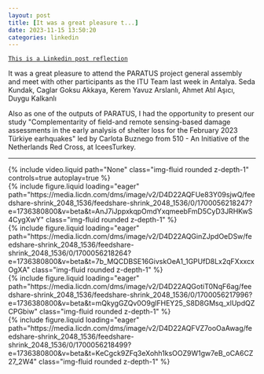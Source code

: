```yaml
---
layout: post
title: [It was a great pleasure t...]
date: 2023-11-15 13:50:20
categories: linkedin
---
```


[`This is a Linkedin post reflection`](https://www.linkedin.com/feed/update/urn:li:activity:7130552607521001472)

It was a great pleasure to attend the PARATUS project general assembly and meet with other participants as the ITU Team last week in Antalya.
Seda Kundak, Caglar Goksu Akkaya, Kerem Yavuz Arslanlı, Ahmet Atıl Aşıcı, Duygu Kalkanlı 

Also as one of the outputs of PARATUS, I had the opportunity to present our study "Complementarity of field-and remote sensing-based damage assessments in the early analysis of shelter loss for the February 2023 Türkiye earhquakes" led by Carlota Buznego from 510 - An Initiative of the Netherlands Red Cross, at IceesTurkey.

<hr>
<div class="row mt-3">
<div class="col-sm mt-3 mt-md-0">{% include video.liquid path="None" class="img-fluid rounded z-depth-1" controls=true autoplay=true %}</div>

<div class="col-sm mt-3 mt-md-0">{% include figure.liquid loading="eager" path="https://media.licdn.com/dms/image/v2/D4D22AQFUe83Y09sjwQ/feedshare-shrink_2048_1536/feedshare-shrink_2048_1536/0/1700056218247?e=1736380800&v=beta&t=AnJ7iJppxkqpOmdYxqmeebFmD5CyD3JRHKwS4CygXwY" class="img-fluid rounded z-depth-1" %}</div>
<div class="col-sm mt-3 mt-md-0">{% include figure.liquid loading="eager" path="https://media.licdn.com/dms/image/v2/D4D22AQGinZJpdOeDSw/feedshare-shrink_2048_1536/feedshare-shrink_2048_1536/0/1700056218264?e=1736380800&v=beta&t=7b_MQCDBSE16GivskOeA1_1GPUfD8Lx2qFXxxcxOgXA" class="img-fluid rounded z-depth-1" %}</div>
<div class="col-sm mt-3 mt-md-0">{% include figure.liquid loading="eager" path="https://media.licdn.com/dms/image/v2/D4D22AQGotiT0NqF6ag/feedshare-shrink_2048_1536/feedshare-shrink_2048_1536/0/1700056217996?e=1736380800&v=beta&t=mQkygGZQv0O9glFHEY25_S8D8GMsq_xlUpdQZCPGbiw" class="img-fluid rounded z-depth-1" %}</div>
<div class="col-sm mt-3 mt-md-0">{% include figure.liquid loading="eager" path="https://media.licdn.com/dms/image/v2/D4D22AQFVZ7ooOaAwag/feedshare-shrink_2048_1536/feedshare-shrink_2048_1536/0/1700056218499?e=1736380800&v=beta&t=KeCgck9ZFq3eXohh1ksOOZ9W1gw7eB_oCA6CZ27_2W4" class="img-fluid rounded z-depth-1" %}</div>

</div>
